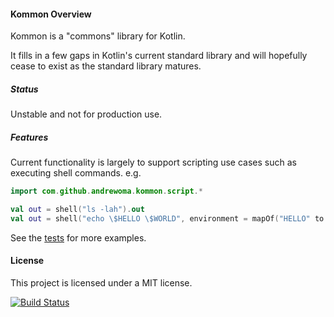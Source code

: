 #### Kommon Overview

Kommon is a "commons" library for Kotlin.

It fills in a few gaps in Kotlin's current standard library and will hopefully cease to exist
as the standard library matures.

##### Status

Unstable and not for production use.

##### Features

Current functionality is largely to support scripting use cases such as executing shell commands. e.g.

```kotlin
import com.github.andrewoma.kommon.script.*

val out = shell("ls -lah").out
val out = shell("echo \$HELLO \$WORLD", environment = mapOf("HELLO" to "foo", "WORLD" to "bar")).out
```

See the [tests](/src/test/kotlin/com/github/andrewoma/kommon) for more examples.

#### License
This project is licensed under a MIT license.

[![Build Status](https://travis-ci.org/andrewoma/kommon.svg?branch=master)](https://travis-ci.org/andrewoma/kommon)
